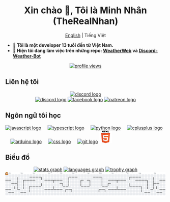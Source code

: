 <h1 align="center">Xin chào 👋, Tôi là Minh Nhân (TheRealNhan)</h1>
<div align="left">
  <p align="center"><a href="https://github.com/TheRealNhan/TheRealNhan/blob/main/README.md">English</a> | Tiếng Việt</p>
  <ul>
  <li><b>👤 Tôi là một developer 13 tuổi đến từ Việt Nam.</b></li>
  <li><b>🌱 Hiện tôi đang làm việc trên những repo: <a href="https://github.com/TheRealNhan/WeatherWeb">WeatherWeb</a> và <a href="https://github.com/Thoi-tiet/Discord-Weather-Bot">Discord-Weather-Bot</a></b></li>
  </ul>
</div>

<div align="center">
  <a href="https://github.com/TheRealNhan"><img src="https://komarev.com/ghpvc/?username=TheRealNhan" alt="profile views" /></a>
</div>

## Liên hệ tôi
<div align="center">
  <a href="https://discord.gg/u9f6j5Vaca"><img src="https://img.shields.io/static/v1?message=Discord&logo=discord&label=&color=7289DA&logoColor=white&labelColor=&style=for-the-badge" height="25" alt="discord logo"  /></a>
</div>
<div align="center">
  <a href="https://discord.gg/u9f6j5Vaca"><img src="https://raw.githubusercontent.com/maurodesouza/profile-readme-generator/master/src/assets/icons/social/discord/default.svg" width="52" height="40" alt="discord logo"  /></a>
  <a href="https://www.facebook.com/minhnhan341/"><img src="https://raw.githubusercontent.com/maurodesouza/profile-readme-generator/master/src/assets/icons/social/facebook/default.svg" width="52" height="40" alt="facebook logo"  /></a>
   <a href="mailto:minhnhanbuinguyen@gmail.com><img src="https://raw.githubusercontent.com/maurodesouza/profile-readme-generator/master/src/assets/icons/social/gmail/default.svg" width="52" height="40" alt="gmail logo"  /></a>
  <a href="https://patreon.com/randomperson255">  <img src="https://raw.githubusercontent.com/maurodesouza/profile-readme-generator/master/src/assets/icons/social/patreon/default.svg" width="52" height="40" alt="patreon logo"  /></a>
</div>
</div>

## Ngôn ngữ tôi học
<div align="left">
  <a href="https://https://www.ecma-international.org/publications-and-standards/standards/ecma-262/" rel="nofollow"><img src="https://cdn.jsdelivr.net/gh/devicons/devicon/icons/javascript/javascript-original.svg" height="40" alt="javascript logo"  /></a>
  <img width="12" />
  <a href="https://www.typescriptlang.org/" rel="nofollow"><img src="https://cdn.jsdelivr.net/gh/devicons/devicon/icons/typescript/typescript-original.svg" height="40" alt="typescript logo"  /></a>
  <img width="12" />
  <a href="https://www.python.org/" rel="nofollow"><img src="https://cdn.jsdelivr.net/gh/devicons/devicon/icons/python/python-original.svg" height="40" alt="python logo"  /></a>
  <img width="12" />
  <a href="http://isocpp.org/" rel="nofollow"><img src="https://cdn.jsdelivr.net/gh/devicons/devicon/icons/cplusplus/cplusplus-original.svg" height="40" alt="cplusplus logo"  /></a>
  <img width="12" />
  <a href="https://arduino.cc/" rel="nofollow"><img src="https://cdn.jsdelivr.net/gh/devicons/devicon/icons/arduino/arduino-original.svg" height="40" alt="arduino logo"  /></a>
  <img width="12" />
  <a href="https://www.w3schools.com/css/" rel="nofollow"><img src="https://cdn.jsdelivr.net/gh/devicons/devicon/icons/css3/css3-original.svg" height="40" alt="css logo"  /></a>
  <img width="12" />
  <a href="https://git-scm.com/" rel="nofollow"><img src="https://cdn.jsdelivr.net/gh/devicons/devicon/icons/git/git-original.svg" height="40" alt="git logo"  /></a>
  <a href="https://html.spec.whatwg.org/" rel="nofollow"><img src="https://raw.githubusercontent.com/devicons/devicon/master/icons/html5/html5-original-wordmark.svg" height="40" alt="html logo" /></a>
</div>

## Biểu đồ
<div align="center">
  <a href="https://github.com/TheRealNhan"><img src="https://github-readme-stats.vercel.app/api?username=TheRealNhan&hide_title=false&hide_rank=false&show_icons=true&include_all_commits=true&count_private=true&disable_animations=false&theme=dracula&locale=en&hide_border=false&order=1" height="150" alt="stats graph"  /></a>
<a href="https://github.com/TheRealNhan"><img src="https://github-readme-stats.vercel.app/api/top-langs?username=TheRealNhan&locale=en&hide_title=false&layout=compact&card_width=320&langs_count=5&theme=dracula&hide_border=false&order=2" height="150" alt="languages graph"  /></a>
  <a href="https://github.com/TheRealNhan"><img src="https://github-profile-trophy.vercel.app?username=TheRealNhan&theme=dracula&column=-1&row=1&margin-w=8&margin-h=8&no-bg=false&no-frame=false&order=4" height="150" alt="trophy graph"  /></a>
</div>
<picture>
  <source media="(prefers-color-scheme: dark)" srcset="https://raw.githubusercontent.com/TheRealNhan/TheRealNhan/output/pacman-contribution-graph-dark.svg">
  <source media="(prefers-color-scheme: light)" srcset="https://raw.githubusercontent.com/TheRealNhan/TheRealNhan/output/pacman-contribution-graph.svg">
  <img alt="pacman contribution graph" src="https://raw.githubusercontent.com/TheRealNhan/TheRealNhan/output/pacman-contribution-graph.svg">
</picture>


